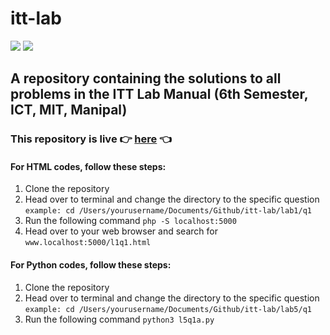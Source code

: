 # itt-lab

![](https://img.shields.io/github/license/nandiniproothi/itt-lab)
![](https://img.shields.io/github/stars/nandiniproothi/itt-lab)

## A repository containing the solutions to all problems in the ITT Lab Manual (6th Semester, ICT, MIT, Manipal)

### This repository is live 👉 [here](https://itt-lab.glitch.me) 👈

#### For HTML codes, follow these steps:


1. Clone the repository
2. Head over to terminal and change the directory to the specific question <br>
   `example: cd /Users/yourusername/Documents/Github/itt-lab/lab1/q1`
3. Run the following command
   `php -S localhost:5000`
4. Head over to your web browser and search for
   `www.localhost:5000/l1q1.html`

#### For Python codes, follow these steps:

1. Clone the repository
2. Head over to terminal and change the directory to the specific question <br>
   `example: cd /Users/yourusername/Documents/Github/itt-lab/lab5/q1`
3. Run the following command
   `python3 l5q1a.py`
